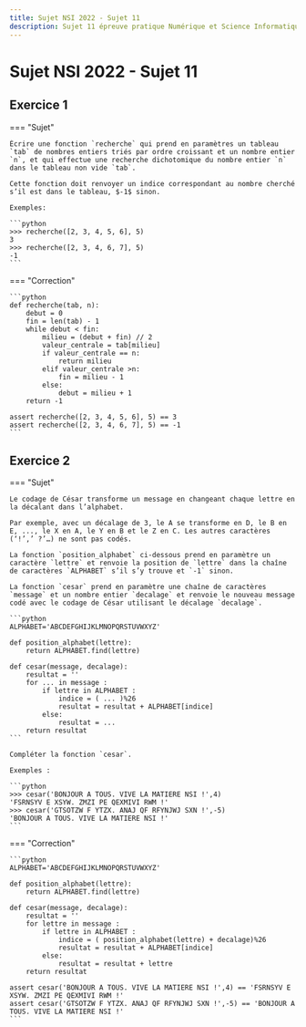 ```yaml
---
title: Sujet NSI 2022 - Sujet 11
description: Sujet 11 épreuve pratique Numérique et Science Informatique 2022
---
```


# Sujet NSI 2022 - Sujet 11

## Exercice 1

=== "Sujet"

    Écrire une fonction `recherche` qui prend en paramètres un tableau `tab` de nombres entiers triés par ordre croissant et un nombre entier `n`, et qui effectue une recherche dichotomique du nombre entier `n` dans le tableau non vide `tab`.

    Cette fonction doit renvoyer un indice correspondant au nombre cherché s’il est dans le tableau, $-1$ sinon.

    Exemples:

    ```python
    >>> recherche([2, 3, 4, 5, 6], 5)
    3
    >>> recherche([2, 3, 4, 6, 7], 5)
    -1
    ```

=== "Correction"

    ```python
    def recherche(tab, n):
        debut = 0
        fin = len(tab) - 1
        while debut < fin:
            milieu = (debut + fin) // 2
            valeur_centrale = tab[milieu]
            if valeur_centrale == n:
                return milieu
            elif valeur_centrale >n:
                fin = milieu - 1
            else:
                debut = milieu + 1
        return -1

    assert recherche([2, 3, 4, 5, 6], 5) == 3
    assert recherche([2, 3, 4, 6, 7], 5) == -1
    ```

## Exercice 2

=== "Sujet"

    Le codage de César transforme un message en changeant chaque lettre en la décalant dans l’alphabet.

    Par exemple, avec un décalage de 3, le A se transforme en D, le B en E, ..., le X en A, le Y en B et le Z en C. Les autres caractères (‘!’,’ ?’…) ne sont pas codés.

    La fonction `position_alphabet` ci-dessous prend en paramètre un caractère `lettre` et renvoie la position de `lettre` dans la chaîne de caractères `ALPHABET` s’il s’y trouve et `-1` sinon.

    La fonction `cesar` prend en paramètre une chaîne de caractères `message` et un nombre entier `decalage` et renvoie le nouveau message codé avec le codage de César utilisant le décalage `decalage`.

    ```python
    ALPHABET='ABCDEFGHIJKLMNOPQRSTUVWXYZ'

    def position_alphabet(lettre):
        return ALPHABET.find(lettre)

    def cesar(message, decalage):
        resultat = ''
        for ... in message :
            if lettre in ALPHABET :
                indice = ( ... )%26
                resultat = resultat + ALPHABET[indice]
            else:
                resultat = ...
        return resultat
    ```

    Compléter la fonction `cesar`.

    Exemples :

    ```python
    >>> cesar('BONJOUR A TOUS. VIVE LA MATIERE NSI !',4)
    'FSRNSYV E XSYW. ZMZI PE QEXMIVI RWM !'
    >>> cesar('GTSOTZW F YTZX. ANAJ QF RFYNJWJ SXN !',-5)
    'BONJOUR A TOUS. VIVE LA MATIERE NSI !'
    ```

=== "Correction"

    ```python
    ALPHABET='ABCDEFGHIJKLMNOPQRSTUVWXYZ'

    def position_alphabet(lettre):
        return ALPHABET.find(lettre)

    def cesar(message, decalage):
        resultat = ''
        for lettre in message :
            if lettre in ALPHABET :
                indice = ( position_alphabet(lettre) + decalage)%26
                resultat = resultat + ALPHABET[indice]
            else:
                resultat = resultat + lettre
        return resultat

    assert cesar('BONJOUR A TOUS. VIVE LA MATIERE NSI !',4) == 'FSRNSYV E XSYW. ZMZI PE QEXMIVI RWM !'
    assert cesar('GTSOTZW F YTZX. ANAJ QF RFYNJWJ SXN !',-5) == 'BONJOUR A TOUS. VIVE LA MATIERE NSI !'
    ```
